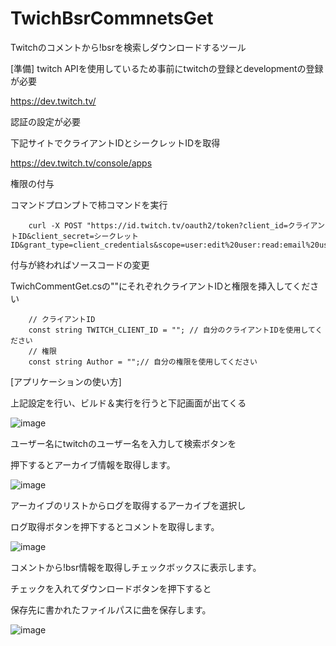 # TwichBsrCommnetsGet
Twitchのコメントから!bsrを検索しダウンロードするツール

[準備]
twitch APIを使用しているため事前にtwitchの登録とdevelopmentの登録が必要

https://dev.twitch.tv/

認証の設定が必要

下記サイトでクライアントIDとシークレットIDを取得

https://dev.twitch.tv/console/apps

権限の付与

コマンドプロンプトで柿コマンドを実行

        curl -X POST "https://id.twitch.tv/oauth2/token?client_id=クライアントID&client_secret=シークレットID&grant_type=client_credentials&scope=user:edit%20user:read:email%20user:read:broadcast%20chat:read%20chat:edit"

付与が終わればソースコードの変更

TwichCommentGet.csの""にそれぞれクライアントIDと権限を挿入してください

        // クライアントID
        const string TWITCH_CLIENT_ID = ""; // 自分のクライアントIDを使用してください
        // 権限
        const string Author = "";// 自分の権限を使用してください

[アプリケーションの使い方]

上記設定を行い、ビルド＆実行を行うと下記画面が出てくる

![image](https://user-images.githubusercontent.com/101620250/158316970-6acd69df-e83e-447b-a308-43fd131d0642.png)

ユーザー名にtwitchのユーザー名を入力して検索ボタンを

押下するとアーカイブ情報を取得します。

![image](https://user-images.githubusercontent.com/101620250/158318172-d22c8171-ca89-4250-a1ae-3a263eb006a8.png)

アーカイブのリストからログを取得するアーカイブを選択し

ログ取得ボタンを押下するとコメントを取得します。

![image](https://user-images.githubusercontent.com/101620250/158318497-7081d460-ec3e-4175-aaba-00f469df43b4.png)

コメントから!bsr情報を取得しチェックボックスに表示します。

チェックを入れてダウンロードボタンを押下すると

保存先に書かれたファイルパスに曲を保存します。

![image](https://user-images.githubusercontent.com/101620250/158318872-a3189f4a-8017-4ed5-8969-f4c1a023d96e.png)



